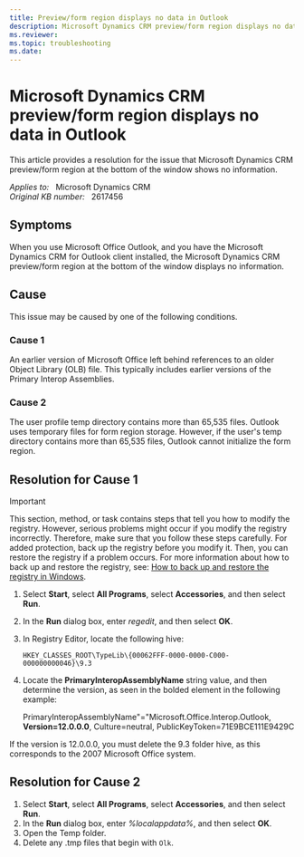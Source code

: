 ```yaml
---
title: Preview/form region displays no data in Outlook
description: Microsoft Dynamics CRM preview/form region displays no data in Outlook. Provides a resolution.
ms.reviewer: 
ms.topic: troubleshooting
ms.date: 
---
```

# Microsoft Dynamics CRM preview/form region displays no data in Outlook

This article provides a resolution for the issue that Microsoft Dynamics CRM preview/form region at the bottom of the window shows no information.

_Applies to:_ &nbsp; Microsoft Dynamics CRM  
_Original KB number:_ &nbsp; 2617456

## Symptoms

When you use Microsoft Office Outlook, and you have the Microsoft Dynamics CRM for Outlook client installed, the Microsoft Dynamics CRM preview/form region at the bottom of the window displays no information.

## Cause

This issue may be caused by one of the following conditions.

### Cause 1

An earlier version of Microsoft Office left behind references to an older Object Library (OLB) file. This typically includes earlier versions of the Primary Interop Assemblies.

### Cause 2

The user profile temp directory contains more than 65,535 files. Outlook uses temporary files for form region storage. However, if the user's temp directory contains more than 65,535 files, Outlook cannot initialize the form region.

## Resolution for Cause 1

> [!IMPORTANT]
> This section, method, or task contains steps that tell you how to modify the registry. However, serious problems might occur if you modify the registry incorrectly. Therefore, make sure that you follow these steps carefully. For added protection, back up the registry before you modify it. Then, you can restore the registry if a problem occurs. For more information about how to back up and restore the registry, see: [How to back up and restore the registry in Windows](https://support.microsoft.com/help/322756).

1. Select **Start**, select **All Programs**, select **Accessories**, and then select **Run**.
2. In the **Run** dialog box, enter *regedit*, and then select **OK**.
3. In Registry Editor, locate the following hive:

    `HKEY_CLASSES_ROOT\TypeLib\{00062FFF-0000-0000-C000-000000000046}\9.3`

4. Locate the **PrimaryInteropAssemblyName** string value, and then determine the version, as seen in the bolded element in the following example:

   PrimaryInteropAssemblyName"="Microsoft.Office.Interop.Outlook, **Version=12.0.0.0**, Culture=neutral, PublicKeyToken=71E9BCE111E9429C

If the version is 12.0.0.0, you must delete the 9.3 folder hive, as this corresponds to the 2007 Microsoft Office system.

## Resolution for Cause 2

1. Select **Start**, select **All Programs**, select **Accessories**, and then select **Run**.
2. In the **Run** dialog box, enter *%localappdata%*, and then select **OK**.
3. Open the Temp folder.
4. Delete any .tmp files that begin with `Olk`.

